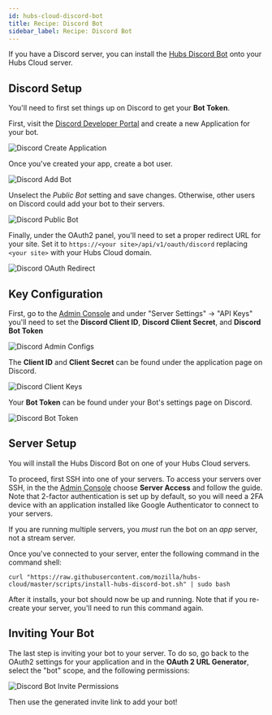 ```yaml
---
id: hubs-cloud-discord-bot
title: Recipe: Discord Bot
sidebar_label: Recipe: Discord Bot
---
```


If you have a Discord server, you can install the [Hubs Discord Bot](./hubs-discord-bot.md) onto your Hubs Cloud server. 

## Discord Setup

You'll need to first set things up on Discord to get your **Bot Token**.

First, visit the [Discord Developer Portal](https://discordapp.com/developers/applications/) and create a new Application for your bot.

![Discord Create Application](img/discord-create-app.jpeg)

Once you've created your app, create a bot user.

![Discord Add Bot](img/discord-add-bot.jpeg)

Unselect the *Public Bot* setting and save changes. Otherwise, other users on Discord could add your bot to their servers.

![Discord Public Bot](img/discord-public-bot.jpeg)

Finally, under the OAuth2 panel, you'll need to set a proper redirect URL for your site. Set it to `https://<your site>/api/v1/oauth/discord` replacing `<your site>` with your Hubs Cloud domain.

![Discord OAuth Redirect](img/discord-oauth-redirect.jpeg)

## Key Configuration

First, go to the [Admin Console](./hubs-cloud-getting-started.md) and under "Server Settings" -> "API Keys" you'll need to set the **Discord Client ID**, **Discord Client Secret**, and **Discord Bot Token**

![Discord Admin Configs](img/discord-admin-configs.jpeg)

The **Client ID** and **Client Secret** can be found under the application page on Discord.

![Discord Client Keys](img/discord-client-keys.jpeg)

Your **Bot Token** can be found under your Bot's settings page on Discord.

![Discord Bot Token](img/discord-bot-token.jpeg)

## Server Setup

You will install the Hubs Discord Bot on one of your Hubs Cloud servers.

To proceed, first SSH into one of your servers. To access your servers over SSH, in the the [Admin Console](./hubs-cloud-getting-started.md) choose **Server Access** and follow the guide. Note that 2-factor authentication is set up by default, so you will need a 2FA device with an application installed like Google Authenticator to connect to your servers.

If you are running multiple servers, you *must* run the bot on an *app* server, not a stream server.

Once you've connected to your server, enter the following command in the command shell:

```
curl "https://raw.githubusercontent.com/mozilla/hubs-cloud/master/scripts/install-hubs-discord-bot.sh" | sudo bash

```

After it installs, your bot should now be up and running. Note that if you re-create your server, you'll need to run this command again.

## Inviting Your Bot

The last step is inviting your bot to your server. To do so, go back to the OAuth2 settings for your application and in the **OAuth 2 URL Generator**, select the "bot" scope, and the following permissions:

![Discord Bot Invite Permissions](img/discord-bot-invite-permissions.jpeg)

Then use the generated invite link to add your bot!

